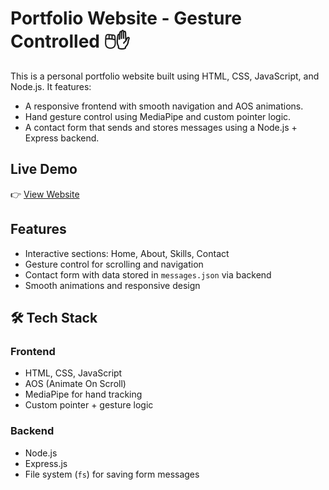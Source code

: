 # Portfolio Website - Gesture Controlled 🖱️✋

This is a personal portfolio website built using HTML, CSS, JavaScript, and Node.js. It features:
- A responsive frontend with smooth navigation and AOS animations.
- Hand gesture control using MediaPipe and custom pointer logic.
- A contact form that sends and stores messages using a Node.js + Express backend.
## Live Demo

👉 [View Website]((https://pranjalmahajan-portfolio.netlify.app/))

## Features

- Interactive sections: Home, About, Skills, Contact
- Gesture control for scrolling and navigation
- Contact form with data stored in `messages.json` via backend
- Smooth animations and responsive design

## 🛠️ Tech Stack

### Frontend
- HTML, CSS, JavaScript
- AOS (Animate On Scroll)
- MediaPipe for hand tracking
- Custom pointer + gesture logic

### Backend
- Node.js
- Express.js
- File system (`fs`) for saving form messages
